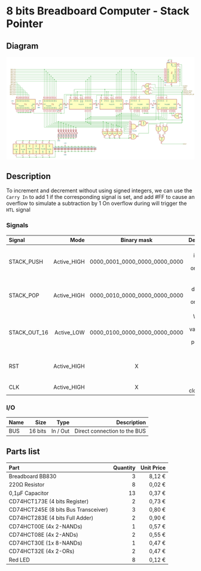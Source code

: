 # 8 bits Breadboard Computer - Stack Pointer

## Diagram
<img src="schematics/stack_pointer.png">

## Description
To increment and decrement without using signed integers, we can use the ``Carry In`` to add 1 if the corresponding signal is set, and add #FF to cause an overflow to simulate a subtraction by 1
On overflow during will trigger the ``HTL`` signal

### Signals
| Signal       |          Mode |          Binary mask          |                                            Description |
|:-------------|--------------:|:-----------------------------:|-------------------------------------------------------:|
| STACK_PUSH   |   Active_HIGH | 0000_0001_0000_0000_0000_0000 |              Will increment the value on the next @CLK |
| STACK_POP    |   Active_HIGH | 0000_0010_0000_0000_0000_0000 |              Will decrement the value on the next @CLK |
| STACK_OUT_16 |    Active_LOW | 0000_0100_0000_0000_0000_0000 | Writes the current value to the BUS prepended with #FF |
| RST          |   Active_HIGH |               X               |                    Reset the register's value to #FFFF |
| CLK          |   Active_HIGH |               X               |                                  The main clock signal |

### I/O
| Name |    Size |     Type |                                    Description |
|:-----|--------:|---------:|-----------------------------------------------:|
| BUS  | 16 bits | In / Out |                   Direct connection to the BUS |

## Parts list
| Part                                 | Quantity | Unit Price |
|:-------------------------------------|---------:|-----------:|
| Breadboard BB830                     |        3 |     8,12 € |
| 220Ω Resistor                        |        8 |     0,02 € |
| 0,1µF Capacitor                      |       13 |     0,37 € |
| CD74HCT173E (4 bits Register)        |        2 |     0,73 € | 
| CD74HCT245E (8 bits Bus Transceiver) |        3 |     0,80 € |
| CD74HCT283E (4 bits Full Adder)      |        2 |     0,90 € |
| CD74HCT00E (4x 2-NANDs)              |        1 |     0,57 € |
| CD74HCT08E (4x 2-ANDs)               |        2 |     0,55 € |
| CD74HCT30E (1x 8-NANDs)              |        1 |     0,47 € |
| CD74HCT32E (4x 2-ORs)                |        2 |     0,47 € |
| Red LED                              |        8 |     0,12 € |
